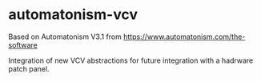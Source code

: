 # automatonism-vcv

Based on Automatonism V3.1 from https://www.automatonism.com/the-software

Integration of new VCV abstractions for future integration with a hadrware patch panel.
